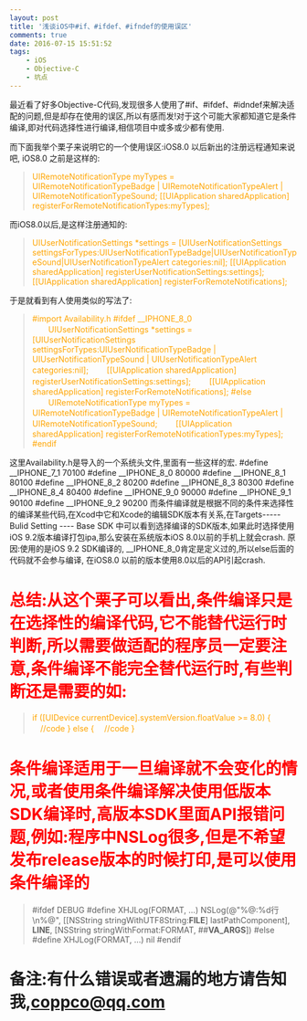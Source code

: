 ```yaml
---
layout: post
title: '浅谈iOS中#if、#ifdef、#ifndef的使用误区'
comments: true
date: 2016-07-15 15:51:52
tags:
    - iOS
    - Objective-C
    - 坑点
---
```



最近看了好多Objective-C代码,发现很多人使用了#if、#ifdef、#idndef来解决适配的问题,但是却存在使用的误区,所以有感而发!对于这个可能大家都知道它是条件编译,即对代码选择性进行编译,相信项目中或多或少都有使用.

而下面我举个栗子来说明它的一个使用误区:iOS8.0 以后新出的注册远程通知来说吧, iOS8.0 之前是这样的:

><font color=orange>UIRemoteNotificationType myTypes = UIRemoteNotificationTypeBadge | UIRemoteNotificationTypeAlert | UIRemoteNotificationTypeSound;</font>
><font color=orange>[[UIApplication sharedApplication] registerForRemoteNotificationTypes:myTypes];</font>

而iOS8.0以后,是这样注册通知的:

><font color=orange>UIUserNotificationSettings *settings = [UIUserNotificationSettings settingsForTypes:UIUserNotificationTypeBadge|UIUserNotificationTypeSound|UIUserNotificationTypeAlert categories:nil];</font>
<font color=orange>[[UIApplication sharedApplication] registerUserNotificationSettings:settings];</font>
<font color=orange>[[UIApplication sharedApplication] registerForRemoteNotifications];</font>

于是就看到有人使用类似的写法了:
><font color=orange>\#import Availability.h
\#ifdef __IPHONE_8_0 
　　UIUserNotificationSettings *settings = [UIUserNotificationSettings settingsForTypes:UIUserNotificationTypeBadge | UIUserNotificationTypeSound | UIUserNotificationTypeAlert categories:nil];
　　[[UIApplication sharedApplication] registerUserNotificationSettings:settings];
　　[[UIApplication sharedApplication] registerForRemoteNotifications];
\#else
　　UIRemoteNotificationType myTypes = UIRemoteNotificationTypeBadge | UIRemoteNotificationTypeAlert | UIRemoteNotificationTypeSound;
　　[[UIApplication sharedApplication] registerForRemoteNotificationTypes:myTypes];
\#endif</font>


这里Availability.h是导入的一个系统头文件,里面有一些这样的宏.
    #define __IPHONE_7_1     70100
    #define __IPHONE_8_0     80000
    #define __IPHONE_8_1     80100
    #define __IPHONE_8_2     80200
    #define __IPHONE_8_3     80300
    #define __IPHONE_8_4     80400
    #define __IPHONE_9_0     90000
    #define __IPHONE_9_1     90100
    #define __IPHONE_9_2     90200
而条件编译就是根据不同的条件来选择性的编译某些代码,在Xcod中它和Xcode的编辑SDK版本有关系,在Targets-----Bulid Setting ---- Base SDK 中可以看到选择编译的SDK版本,如果此时选择使用iOS 9.2版本编译打包ipa,那么安装在系统版本iOS 8.0以前的手机上就会crash. 原因:使用的是iOS 9.2 SDK编译的, __IPHONE_8_0肯定是定义过的,所以else后面的代码就不会参与编译, 在iOS8.0 以前的版本使用8.0以后的API引起crash.

# <font color=red>总结:从这个栗子可以看出,条件编译只是在选择性的编译代码,它不能替代运行时判断,所以需要做适配的程序员一定要注意,条件编译不能完全替代运行时,有些判断还是需要的如:</font>
><font color=orange>if ([UIDevice currentDevice].systemVersion.floatValue >= 8.0) {
　//code
} else {
　//code
}</font>

# <font color=red>条件编译适用于一旦编译就不会变化的情况,或者使用条件编译解决使用低版本SDK编译时,高版本SDK里面API报错问题,例如:程序中NSLog很多,但是不希望发布release版本的时候打印,是可以使用条件编译的</font>

>\#ifdef DEBUG
\#define XHJLog(FORMAT, ...) NSLog(@"%@:%d行   \n%@", [[NSString stringWithUTF8String:__FILE__] lastPathComponent], __LINE__, [NSString stringWithFormat:FORMAT, \#\#__VA_ARGS__])
\#else
\#define XHJLog(FORMAT, ...) nil
\#endif


# 备注:有什么错误或者遗漏的地方请告知我,coppco@qq.com